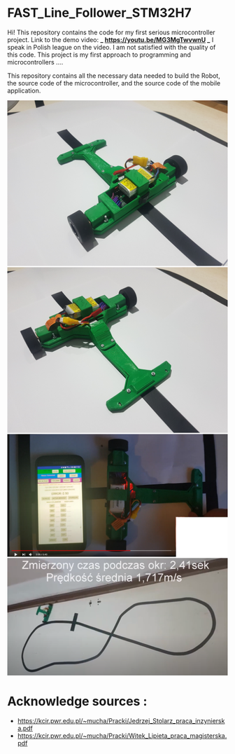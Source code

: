 # FAST_Line_Follower_STM32H7
Hi!
This repository contains the code for my first serious microcontroller project. Link to the demo video: 
**_ https://youtu.be/MG3MgTwvwnU _**
I speak in Polish league on the video.
I am not satisfied with the quality of this code. This project is my first approach to programming and microcontrollers ....

This repository contains all the necessary data needed to build the Robot, the source code of the microcontroller, and the source code of the mobile application.

![RobotPic1](https://github.com/trteodor/FAST_Line_Follower_STM32H7/blob/develop/Pictures/20210125_161132.jpg)
![RobotPic2](https://github.com/trteodor/FAST_Line_Follower_STM32H7/blob/develop/Pictures/20210125_161158.jpg)
![ApkaiRobot](https://github.com/trteodor/FAST_Line_Follower_STM32H7/blob/develop/Pictures/ApkaiRobot.PNG)
![NaTorze](https://github.com/trteodor/FAST_Line_Follower_STM32H7/blob/develop/Pictures/NaTorze.PNG)

# Acknowledge sources :
* https://kcir.pwr.edu.pl/~mucha/Pracki/Jedrzej_Stolarz_praca_inzynierska.pdf
* https://kcir.pwr.edu.pl/~mucha/Pracki/Witek_Lipieta_praca_magisterska.pdf
